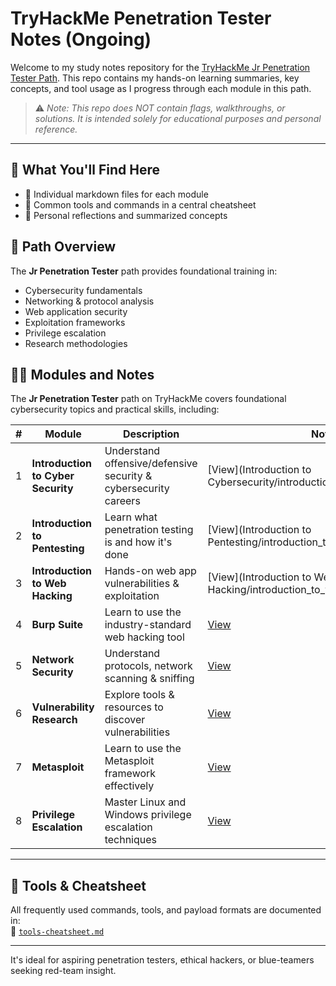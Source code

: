 
# TryHackMe Penetration Tester Notes (Ongoing)

Welcome to my study notes repository for the [TryHackMe Jr Penetration Tester Path](https://tryhackme.com/path/preview/jr-penetration-tester). 
This repo contains my hands-on learning summaries, key concepts, and tool usage as I progress through each module in this path.

> ⚠️ *Note: This repo does NOT contain flags, walkthroughs, or solutions. It is intended solely for educational purposes and personal reference.*

---

## 📘 What You'll Find Here

- 📂 Individual markdown files for each module
- 🧰 Common tools and commands in a central cheatsheet
- 🔖 Personal reflections and summarized concepts

## 🧠 Path Overview
The **Jr Penetration Tester** path provides foundational training in:

- Cybersecurity fundamentals  
- Networking & protocol analysis  
- Web application security  
- Exploitation frameworks  
- Privilege escalation  
- Research methodologies

## 🧑‍💻 Modules and Notes

The **Jr Penetration Tester** path on TryHackMe covers foundational cybersecurity topics and practical skills, including:

| # | Module | Description | Notes |
|--:|--------|-------------|-------|
| 1 | **Introduction to Cyber Security** | Understand offensive/defensive security & cybersecurity careers | [View](Introduction to Cybersecurity/introduction_to_cyber_security.md) |
| 2 | **Introduction to Pentesting** | Learn what penetration testing is and how it's done | [View](Introduction to Pentesting/introduction_to_pentesting.md) |
| 3 | **Introduction to Web Hacking** | Hands-on web app vulnerabilities & exploitation | [View](Introduction to Web Hacking/introduction_to_web_hacking.md) |
| 4 | **Burp Suite** | Learn to use the industry-standard web hacking tool | [View](notes/burp-suite.md) |
| 5 | **Network Security** | Understand protocols, network scanning & sniffing | [View](notes/network-security.md) |
| 6 | **Vulnerability Research** | Explore tools & resources to discover vulnerabilities | [View](notes/vulnerability-research.md) |
| 7 | **Metasploit** | Learn to use the Metasploit framework effectively | [View](notes/metasploit.md) |
| 8 | **Privilege Escalation** | Master Linux and Windows privilege escalation techniques | [View](notes/privilege-escalation.md) |

---

## 🧰 Tools & Cheatsheet

All frequently used commands, tools, and payload formats are documented in:  
📄 [`tools-cheatsheet.md`](tools-cheatsheet.md)

---

It's ideal for aspiring penetration testers, ethical hackers, or blue-teamers seeking red-team insight.
